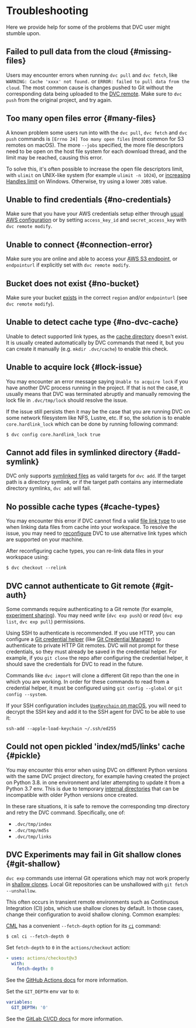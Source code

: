 # Troubleshooting

Here we provide help for some of the problems that DVC user might stumble upon.

<!--
This file uses a special engine feature for the following headers, so that a
custom anchor link is used. Just add {#custom-anchor} after each title:
-->

## Failed to pull data from the cloud {#missing-files}

Users may encounter errors when running `dvc pull` and `dvc fetch`, like
`WARNING: Cache 'xxxx' not found.` or
`ERROR: failed to pull data from the cloud`. The most common cause is changes
pushed to Git without the corresponding data being uploaded to the [DVC remote].
Make sure to `dvc push` from the original <abbr>project</abbr>, and try again.

[dvc remote]: /doc/user-guide/data-management/remote-storage

## Too many open files error {#many-files}

A known problem some users run into with the `dvc pull`, `dvc fetch` and
`dvc push` commands is `[Errno 24] Too many open files` (most common for S3
remotes on macOS). The more `--jobs` specified, the more file descriptors need
to be open on the host file system for each download thread, and the limit may
be reached, causing this error.

To solve this, it's often possible to increase the open file descriptors limit,
with `ulimit` on UNIX-like system (for example `ulimit -n 1024`), or
[increasing Handles limit](https://blogs.technet.microsoft.com/markrussinovich/2009/09/29/pushing-the-limits-of-windows-handles/)
on Windows. Otherwise, try using a lower `JOBS` value.

## Unable to find credentials {#no-credentials}

Make sure that you have your AWS credentials setup either through
[usual AWS configuration](https://docs.aws.amazon.com/cli/latest/userguide/cli-configure-files.html)
or by setting `access_key_id` and `secret_access_key` with `dvc remote modify`.

## Unable to connect {#connection-error}

Make sure you are online and able to access your
[AWS S3 endpoint](https://docs.aws.amazon.com/general/latest/gr/s3.html), or
`endpointurl` if explicitly set with `dvc remote modify`.

## Bucket does not exist {#no-bucket}

Make sure your bucket
[exists](https://docs.aws.amazon.com/AmazonS3/latest/user-guide/create-bucket.html)
in the correct `region` and/or `endpointurl` (see `dvc remote modify`).

## Unable to detect cache type {#no-dvc-cache}

Unable to detect supported link types, as the
[cache directory](/doc/command-reference/config#cache) doesn't exist. It is
usually created automatically by DVC commands that need it, but you can create
it manually (e.g. `mkdir .dvc/cache`) to enable this check.

## Unable to acquire lock {#lock-issue}

You may encounter an error message saying `Unable to acquire lock` if you have
another DVC process running in the project. If that is not the case, it usually
means that DVC was terminated abruptly and manually removing the lock file in
`.dvc/tmp/lock` should resolve the issue.

If the issue still persists then it may be the case that you are running DVC on
some network filesystem like NFS, Lustre, etc. If so, the solution is to enable
`core.hardlink_lock` which can be done by running following command:

```cli
$ dvc config core.hardlink_lock true
```

## Cannot add files in symlinked directory {#add-symlink}

DVC only supports [symlinked files](/doc/command-reference/add#add-symlink) as
valid targets for `dvc add`. If the target path is a directory symlink, or if
the target path contains any intermediate directory symlinks, `dvc add` will
fail.

## No possible cache types {#cache-types}

You may encounter this error if DVC cannot find a valid
[file link type](/doc/user-guide/data-management/large-dataset-optimization#file-link-types-for-the-dvc-cache)
to use when linking data files from cache into your workspace. To resolve the
issue, you may need to
[reconfigure](/doc/user-guide/data-management/large-dataset-optimization#configuring-dvc-cache-file-link-type)
DVC to use alternative link types which are supported on your machine.

After reconfiguring cache types, you can re-link data files in your workspace
using:

```cli
$ dvc checkout --relink
```

## DVC cannot authenticate to Git remote {#git-auth}

Some commands require authenticating to a Git remote (for example,
[experiment sharing](/doc/user-guide/experiment-management/sharing-experiments)).
You may need _write_ (`dvc exp push`) or _read_ (`dvc exp list`, `dvc exp pull`)
permissions.

Using SSH to authenticate is recommended. If you use HTTP, you can configure a
[Git credential helper] (like [Git Credential Manager]) to authenticate to
private HTTP Git remotes. DVC will not prompt for these credentials, so they
must already be saved in the credential helper. For example, if you `git clone`
the repo after configuring the credential helper, it should save the credentials
for DVC to read in the future.

Commands like `dvc import` will clone a different Git repo than the one in which
you are working. In order for these commands to read from a credential helper,
it must be configured using `git config --global` or `git config --system`.

<admon type="tip">

If your SSH configuration includes [`UseKeychain` on macOS][usekeychain], you
will need to decrypt the SSH key and add it to the SSH agent for DVC to be able
to use it:

```
ssh-add --apple-load-keychain ~/.ssh/ed255
```

</admon>

[git credential helper]:
  https://git-scm.com/book/en/v2/Git-Tools-Credential-Storage
[git credential manager]:
  https://github.com/GitCredentialManager/git-credential-manager
[usekeychain]: https://github.com/iterative/dvc-ssh/issues/20

## Could not open pickled 'index/md5/links' cache {#pickle}

You may encounter this error when using DVC on different Python versions with
the same <abbr>DVC project</abbr> directory, for example having created the
project on Python 3.8. in one environment and later attempting to update it from
a Python 3.7 env. This is due to temporary [internal directories] that can be
incompatible with older Python versions once created.

In these rare situations, it is safe to remove the corresponding tmp directory
and retry the DVC command. Specifically, one of:

- `.dvc/tmp/index`
- `.dvc/tmp/md5s`
- `.dvc/tmp/links`

[internal directories]:
  https://dvc.org/doc/user-guide/project-structure/internal-files

## DVC Experiments may fail in Git shallow clones {#git-shallow}

`dvc exp` commands use internal Git operations which may not work properly in
[shallow clones](https://git-scm.com/docs/git-clone#Documentation/git-clone.txt---depthltdepthgt).
Local Git repositories can be unshallowed with `git fetch --unshallow`.

This often occurs in transient remote environments such as Continuous
Integration (CI) jobs, which use shallow clones by default. In those cases,
change their configuration to avoid shallow cloning. Common examples:

<toggle>
<tab title="CML">

[CML](https://cml.dev) has a convenient `--fetch-depth` option for its
[`ci`](https://cml.dev/doc/ref/ci) command:

```cli
$ cml ci --fetch-depth 0
```

</tab>
<tab title="GitHub Actions">

Set `fetch-depth` to `0` in the `actions/checkout` action:

```yaml
- uses: actions/checkout@v3
  with:
    fetch-depth: 0
```

<admon type="info">

See the
[GitHub Actions docs](https://github.com/actions/checkout#fetch-all-history-for-all-tags-and-branches)
for more information.

</admon>

</tab>
<tab title="GitLab CI/CD">

Set the `GIT_DEPTH` env var to `0`:

```yaml
variables:
  GIT_DEPTH: '0'
```

<admon type="info">

See the
[GitLab CI/CD docs](https://docs.gitlab.com/ee/ci/large_repositories/#shallow-cloning)
for more information.

</admon>

</tab>
</toggle>
